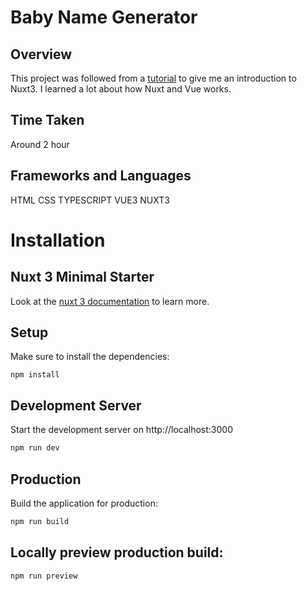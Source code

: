 # Baby Name Generator

## Overview

This project was followed from a [tutorial](https://youtu.be/dZC4T4UiU1c?t=1171) to give me an introduction to Nuxt3. I learned a lot about how Nuxt and Vue works.

## Time Taken

Around 2 hour

## Frameworks and Languages

HTML CSS TYPESCRIPT VUE3 NUXT3

# Installation

## Nuxt 3 Minimal Starter

Look at the [nuxt 3 documentation](https://v3.nuxtjs.org) to learn more.

## Setup

Make sure to install the dependencies:
```
npm install
```

## Development Server

Start the development server on http://localhost:3000

```bash
npm run dev
```

## Production

Build the application for production:

```bash
npm run build
```

## Locally preview production build:

```bash
npm run preview
```
